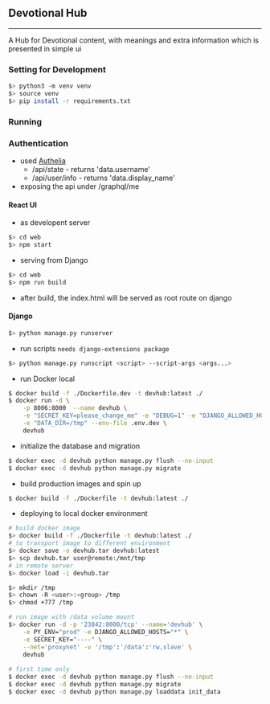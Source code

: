## Devotional Hub
-----
A Hub for Devotional content, with meanings and extra information which is presented in simple ui

### Setting for Development
```sh
$> python3 -m venv venv
$> source venv
$> pip install -r requirements.txt
```

### Running

### Authentication
* used [Authelia](https://www.authelia.com/)
  * /api/state - returns 'data.username'
  * /api/user/info - returns 'data.display_name'
* exposing the api under /graphql/me

#### React UI
* as developent server
```sh
$> cd web
$> npm start
```
* serving from Django
```sh
$> cd web
$> npm run build
```
- after build, the index.html will be served as root route on django
#### Django
```sh
$> python manage.py runserver
```
* run scripts `needs django-extensions package` 
```sh
$> python manage.py runscript <script> --script-args <args...>
```

* run Docker local
```sh
$ docker build -f ./Dockerfile.dev -t devhub:latest ./
$ docker run -d \
    -p 8006:8000  --name devhub \
    -e "SECRET_KEY=please_change_me" -e "DEBUG=1" -e "DJANGO_ALLOWED_HOSTS=*" \
    -e "DATA_DIR=/tmp" --env-file .env.dev \
    devhub
```

* initialize the database and migration
```sh
$ docker exec -d devhub python manage.py flush --no-input
$ docker exec -d devhub python manage.py migrate
```

* build production images and spin up
```sh
$ docker build -f ./Dockerfile -t devhub:latest ./
```

* deploying to local docker environment
```sh
# build docker image
$> docker build -f ./Dockerfile -t devhub:latest ./
# to transport image to different environment
$> docker save -o devhub.tar devhub:latest
$> scp devhub.tar user@remote:/mnt/tmp
# in remote server
$> docker load -i devhub.tar

$> mkdir /tmp
$> chown -R <user>:<group> /tmp
$> chmod +777 /tmp

# run image with /data volume mount
$> docker run -d -p '23842:8000/tcp' --name='devhub' \
    -e PY_ENV="prod" -e DJANGO_ALLOWED_HOSTS="*" \
    -e SECRET_KEY="----" \
    --net='proxynet' -v '/tmp':'/data':'rw,slave' \
    devhub
    
# first time only    
$ docker exec -d devhub python manage.py flush --no-input
$ docker exec -d devhub python manage.py migrate
$ docker exec -d devhub python manage.py loaddata init_data
```